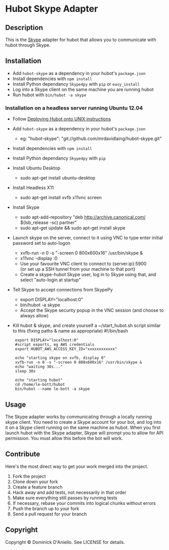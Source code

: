 # Hubot Skype Adapter

## Description

This is the [Skype](http://skype.com) adapter for hubot that allows you 
to communicate with hubot through Skype.

## Installation

* Add `hubot-skype` as a dependency in your hubot's `package.json`
* Install dependencies with `npm install`
* Install Python dependancy `Skype4py` with `pip` or `easy_install`
* Log into a Skype client on the same machine you are running hubot
* Run hubot with `bin/hubot -a skype`

### Installation on a headless server running Ubuntu 12.04

* Follow [Deploying Hubot onto UNIX instructions](https://github.com/github/hubot/wiki/Deploying-Hubot-onto-UNIX)
* Add `hubot-skype` as a dependency in your hubot's `package.json`
   * eg: "hubot-skype": "git://github.com/mrdavidlaing/hubot-skype.git"
* Install dependencies with `npm install`
* Install Python dependancy `Skype4py` with `pip` 
* Install Ubuntu Desktop
   * sudo apt-get install ubuntu-desktop
* Install Headless X11
   * sudo apt-get install xvfb x11vnc screen
* Install Skype 
  * sudo apt-add-repository "deb http://archive.canonical.com/ $(lsb_release -sc) partner"
  * sudo apt-get update && sudo apt-get install skype
* Launch skype on the server, connect to it using VNC to type enter initial password set to auto-logon
   * xvfb-run -n 0 -s "-screen 0 800x600x16" /usr/bin/skype &
   * x11vnc -display :0
   * Use your favourite VNC client to connect to {server.ip}:5900  
     (or set up a SSH tunnel from your machine to that port)
   * Create a skype-hubot Skype user, log in to Skype using that, and select "auto-login at startup"
* Tell Skype to accept connections from SkypePy
   * export DISPLAY="localhost:0"
   * bin/hubot -a skype
   * Accept the Skype security popup in the VNC session (and choose to always allow)
* Kill hubot & skype, and create yourself a ~/start_hubot.sh script similar to this (fixing paths & name as appropriate)
       #!/bin/bash

       export DISPLAY="localhost:0"
       #script exports, eg AWS credentials
       export HUBOT_AWS_ACCESS_KEY_ID="xxxxxxxxxxxx"

       echo "starting skype on xvfb, display 0"
       xvfb-run -n 0 -s "-screen 0 800x600x16" /usr/bin/skype &
       echo "waiting 30s..."
       sleep 30s
       
       echo "starting hubot"
       cd /home/le-bott/hubot
       bin/hubot --name le-bott -a skype 

## Usage

The Skype adapter works by communicating through a locally running skype
client. You need to create a Skype account for your bot, and log into it
on a Skype client running on the same machine as hubot. When you first
launch hubot with the Skype adapter, Skype will prompt you to allow for
API permission. You must allow this before the bot will work.

## Contribute

Here's the most direct way to get your work merged into the project.

1. Fork the project
2. Clone down your fork
3. Create a feature branch
4. Hack away and add tests, not necessarily in that order
5. Make sure everything still passes by running tests
6. If necessary, rebase your commits into logical chunks without errors
7. Push the branch up to your fork
8. Send a pull request for your branch

## Copyright

Copyright &copy; Dominick D'Aniello. See LICENSE for details.
